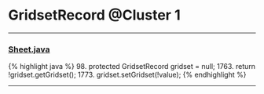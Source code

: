 # GridsetRecord @Cluster 1

***

### [Sheet.java](https://searchcode.com/codesearch/view/15642365/)
{% highlight java %}
98. protected GridsetRecord              gridset           =     null;
1763.     return !gridset.getGridset();
1773.     gridset.setGridset(!value);
{% endhighlight %}

***

